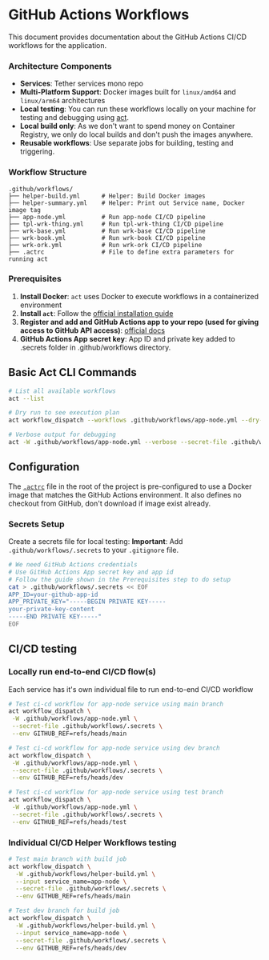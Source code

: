 # GitHub Actions Workflows

This document provides documentation about the GitHub Actions CI/CD workflows for the  application.

### Architecture Components

- **Services**: Tether services mono repo
- **Multi-Platform Support**: Docker images built for `linux/amd64` and `linux/arm64` architectures
- **Local testing**: You can run these workflows locally on your machine for testing and debugging using [act](https://github.com/nektos/act).
- **Local build only**: As we don't want to spend money on Container Registry, we only do local builds and don't push the images anywhere.
- **Reusable workflows**: Use separate jobs for building, testing and triggering.

### Workflow Structure

```
.github/workflows/
├── helper-build.yml      # Helper: Build Docker images
├── helper-summary.yml    # Helper: Print out Service name, Docker image tag  
├── app-node.yml          # Run app-node CI/CD pipeline
├── tpl-wrk-thing.yml     # Run tpl-wrk-thing CI/CD pipeline
├── wrk-base.yml          # Run wrk-base CI/CD pipeline
├── wrk-book.yml          # Run wrk-book CI/CD pipeline
├── wrk-ork.yml           # Run wrk-ork CI/CD pipeline
├── .actrc                # File to define extra parameters for running act
```

### Prerequisites

1. **Install Docker**: `act` uses Docker to execute workflows in a containerized environment
2. **Install `act`**: Follow the [official installation guide](https://github.com/nektos/act#installation)
3. **Register and add and GitHub Actions app to your repo (used for giving access to GitHub API access)**: [official docs](https://docs.github.com/en/apps/creating-github-apps/registering-a-github-app/registering-a-github-app)
4. **GitHub Actions App secret key**: App ID and private key added to .secrets folder in .github/workflows directory.

## Basic Act CLI Commands

```bash
# List all available workflows
act --list

# Dry run to see execution plan
act workflow_dispatch --workflows .github/workflows/app-node.yml --dry-run

# Verbose output for debugging
act -W .github/workflows/app-node.yml --verbose --secret-file .github/workflows/.secrets
```

## Configuration

The [`.actrc`](./.actrc) file in the root of the project is pre-configured to use a Docker image that matches the GitHub Actions environment. It also defines no checkout from GitHub, don't download if image exist already.

### Secrets Setup

Create a secrets file for local testing:
**Important**: Add `.github/workflows/.secrets` to your `.gitignore` file.

```bash
# We need GitHub Actions credentials
# Use GitHub Actions App secret key and app id
# Follow the guide shown in the Prerequisites step to do setup
cat > .github/workflows/.secrets << EOF
APP_ID=your-github-app-id
APP_PRIVATE_KEY="-----BEGIN PRIVATE KEY-----
your-private-key-content
-----END PRIVATE KEY-----"
EOF
```

## CI/CD testing

### Locally run end-to-end CI/CD flow(s)
Each service has it's own individual file to run end-to-end CI/CD workflow

```bash
# Test ci-cd workflow for app-node service using main branch
act workflow_dispatch \
 -W .github/workflows/app-node.yml \
 --secret-file .github/workflows/.secrets \
 --env GITHUB_REF=refs/heads/main

# Test ci-cd workflow for app-node service using dev branch
act workflow_dispatch \
 -W .github/workflows/app-node.yml \
 --secret-file .github/workflows/.secrets \
 --env GITHUB_REF=refs/heads/dev

# Test ci-cd workflow for app-node service using test branch
act workflow_dispatch \
 -W .github/workflows/app-node.yml \
 --secret-file .github/workflows/.secrets \
 --env GITHUB_REF=refs/heads/test
```

### Individual CI/CD Helper Workflows testing

```bash
# Test main branch with build job
act workflow_dispatch \
  -W .github/workflows/helper-build.yml \
  --input service_name=app-node \
  --secret-file .github/workflows/.secrets \
  --env GITHUB_REF=refs/heads/main

# Test dev branch for build job
act workflow_dispatch \
  -W .github/workflows/helper-build.yml \
  --input service_name=app-node \
  --secret-file .github/workflows/.secrets \
  --env GITHUB_REF=refs/heads/dev
```
